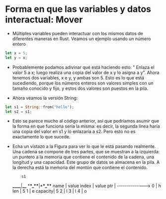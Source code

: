 # Forma en que las variables y datos interactual: Mover

- Múltiples variables pueden interactuar con los mismos datos de diferentes maneras en Rust. Veamos
  un ejemplo usando un número entero

```rust
let x = 5;
let y = x;
```

- Probablemente podamos adivinar qué está haciendo esto: " Enlaza el valor 5 a x; luego realiza una
  copia del valor de x y lo asigna a y". Ahora tenemos dos variables, x e y, y ambas son 5. Esto es lo
  que está sucediendo, porque los números enteros son valores simples con un tamaño conocido y
  fijo, y estos dos valores son puestos en la pila.

- Ahora veamos la versión String:

```rust
let s1 = String::from("hello");
let s2 = s1;
```

- Esto se parece mucho al código anterior, así que podríamos asumir que la forma en que funciona
  sería la misma: es decir, la segunda línea haría una copia del valor en s1 y lo enlazaría a s2. Pero
  esto no es exactamente lo que sucede.

- Echa un vistazo a la Figura para ver lo que le está pasando realmente. Una cadena se compone de
  tres partes, que se muestran a la izquierda: un puntero a la memoria que contiene el contenido de la
  cadena, una longitud y una capacidad. Este grupo de datos se almacena en la pila. A la derecha está
  la memoria del montón que contiene el contenido.

          s1

  **\_\_\_\_**|**\_\_** \***\*\_\*\***|\***\*\_\*\***
  name | value index | value
  ptr | --------------> 0 | h
  len | 5 1 | e
  capacity| 5 2 | l
  3 | l
  4 | o
